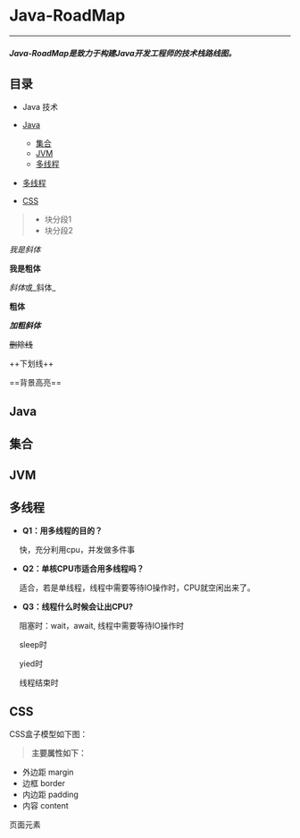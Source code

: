 # Java-RoadMap
------
##### Java-RoadMap是致力于构建Java开发工程师的技术栈路线图。

## 目录

- Java 技术
 - [Java](#java)
   - [集合](#集合)
   - [JVM](#JVM)
   - [多线程](#多线程)

 - [多线程](#多线程)


- [CSS](#css)




> * 块分段1
> * 块分段2




*我是斜体*

**我是粗体**

*斜体*或_斜体_

**粗体**

***加粗斜体***

~~删除线~~

++下划线++

==背景高亮==

## Java


## 集合

## JVM

## 多线程
- **Q1：用多线程的目的？**

 &emsp; 快，充分利用cpu，并发做多件事

- **Q2：单核CPU市适合用多线程吗？**

 &emsp; 适合，若是单线程，线程中需要等待IO操作时，CPU就空闲出来了。

- **Q3：线程什么时候会让出CPU?**

 &emsp; 阻塞时：wait，await, 线程中需要等待IO操作时

 &emsp; sleep时

 &emsp; yied时

 &emsp; 线程结束时

 ## CSS

 CSS盒子模型如下图：



> **主要属性如下：**
   - 外边距  margin
   - 边框  border
   - 内边距 padding
   - 内容 content

   页面元素
